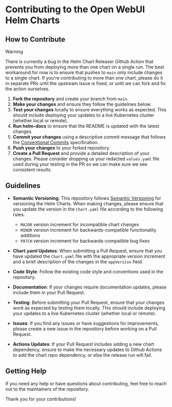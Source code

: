 # Contributing to the Open WebUI Helm Charts

## How to Contribute

> [!WARNING]
> There is currently a bug in the Helm Chart Releaser Github Action that prevents you from deploying more than one chart on a single run. The best workaround for now is to ensure that pushes to `main` only include changes to a single chart. If you're contributing to more than one chart, please do it in separate PRs until the upstream issue is fixed, or until we can fork and fix the action ourselves. 

1. **Fork the repository** and create your branch from `main`.
2. **Make your changes** and ensure they follow the guidelines below.
3. **Test your changes** locally to ensure everything works as expected. This should include deploying your updates to a live Kubernetes cluster (whether local or remote).
4. **Run helm-docs** to ensure that the README is updated with the latest changes. 
5. **Commit your changes** using a descriptive commit message that follows the [Conventional Commits](https://www.conventionalcommits.org/en/v1.0.0/) specification.
6. **Push your changes** to your forked repository.
7. **Create a Pull Request** and provide a detailed description of your changes. Please consider dropping us your redacted `values.yaml` file used during your testing in the PR so we can make sure we see consistent results. 

## Guidelines

- **Semantic Versioning**: This repository follows [Semantic Versioning](https://semver.org/) for versioning the Helm Charts. When making changes, please ensure that you update the version in the `Chart.yaml` file according to the following rules:
  - `MAJOR` version increment for incompatible chart changes
  - `MINOR` version increment for backwards-compatible functionality additions
  - `PATCH` version increment for backwards-compatible bug fixes

- **Chart.yaml Updates**: When submitting a Pull Request, ensure that you have updated the `Chart.yaml` file with the appropriate version increment and a brief description of the changes in the `appVersion` field.

- **Code Style**: Follow the existing code style and conventions used in the repository.

- **Documentation**: If your changes require documentation updates, please include them in your Pull Request.

- **Testing**: Before submitting your Pull Request, ensure that your changes work as expected by testing them locally. This should include deploying your updates to a live Kubernetes cluster (whether local or remote).

- **Issues**: If you find any issues or have suggestions for improvements, please create a new issue in the repository before working on a Pull Request.

- **Actions Updates**: If your Pull Request includes adding a new chart dependency, ensure to make the necessary updates to Github Actions to add the chart repo dependency, or else the release run will fail.

## Getting Help

If you need any help or have questions about contributing, feel free to reach out to the maintainers of the repository.

Thank you for your contributions!
